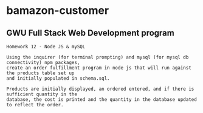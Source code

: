 # bamazon-customer

## GWU Full Stack Web Development program

    Homework 12 - Node JS & mySQL

    Using the inquirer (for terminal prompting) and mysql (for mysql db connectivity) npm packages, 
    create an order fulfillment program in node js that will run against the products table set up 
    and initially populated in schema.sql.

    Products are initially displayed, an ordered entered, and if there is sufficient quantity in the
    database, the cost is printed and the quantity in the database updated to reflect the order.
    
   

